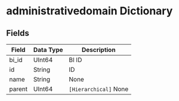# administrativedomain Dictionary

## Fields

| Field  | Data Type | Description           |
| ------ | --------- | --------------------- |
| bi_id  | UInt64    | BI ID                 |
| id     | String    | ID                    |
| name   | String    | None                  |
| parent | UInt64    | `[Hierarchical]` None |
